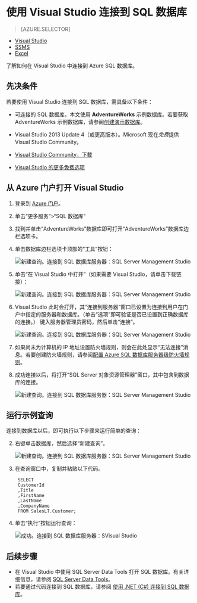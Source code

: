 <properties
	pageTitle="使用 C# 查询连接到 SQL 数据库 | Azure"
	description="用 C# 编写用于查询和连接到 SQL 数据库的程序。有关 IP 地址、连接字符串、安全登录和免费 Visual Studio 的信息。"
	services="sql-database"
	keywords="c# 数据库查询, c# 查询, 连接到数据库, SQL C#"
	documentationCenter=""
	authors="stevestein"
	manager="jhubbard"
	editor=""/>  


<tags
	ms.service="sql-database"
	ms.workload="data-management"
	ms.tgt_pltfrm="na"
	ms.devlang="dotnet"
	ms.topic="get-started-article"
	ms.date="08/17/2016"
	ms.author="stevestein"/>  




# 使用 Visual Studio 连接到 SQL 数据库

> [AZURE.SELECTOR]
- [Visual Studio](/documentation/articles/sql-database-connect-query/)
- [SSMS](/documentation/articles/sql-database-connect-query-ssms/)
- [Excel](/documentation/articles/sql-database-connect-excel/)

了解如何在 Visual Studio 中连接到 Azure SQL 数据库。

## 先决条件


若要使用 Visual Studio 连接到 SQL 数据库，需具备以下条件：


- 可连接的 SQL 数据库。本文使用 **AdventureWorks** 示例数据库。若要获取 AdventureWorks 示例数据库，请参阅[创建演示数据库](/documentation/articles/sql-database-get-started/)。


- Visual Studio 2013 Update 4（或更高版本）。Microsoft 现在*免费*提供 Visual Studio Community。
 - [Visual Studio Community，下载](http://www.visualstudio.com/products/visual-studio-community-vs)
 - [Visual Studio 的更多免费选项](http://www.visualstudio.com/products/free-developer-offers-vs.aspx)




## 从 Azure 门户打开 Visual Studio


1. 登录到 [Azure 门户](https://portal.azure.cn/)。

2. 单击“更多服务”>“SQL 数据库”
3. 找到并单击“AdventureWorks”数据库即可打开“AdventureWorks”数据库边栏选项卡。

6. 单击数据库边栏选项卡顶部的“工具”按钮：

	![新建查询。连接到 SQL 数据库服务器：SQL Server Management Studio](./media/sql-database-connect-query/tools.png)  


7. 单击“在 Visual Studio 中打开”（如果需要 Visual Studio，请单击下载链接）：

	![新建查询。连接到 SQL 数据库服务器：SQL Server Management Studio](./media/sql-database-connect-query/open-in-vs.png)  



8. Visual Studio 此时会打开，其“连接到服务器”窗口已设置为连接到用户在门户中指定的服务器和数据库。（单击“选项”即可验证是否已设置到正确数据库的连接。） 键入服务器管理员密码，然后单击“连接”。


	![新建查询。连接到 SQL 数据库服务器：SQL Server Management Studio](./media/sql-database-connect-query/connect.png)  



8. 如果尚未为计算机的 IP 地址设置防火墙规则，则会在此处显示“无法连接”消息。若要创建防火墙规则，请参阅[配置 Azure SQL 数据库服务器级防火墙规则](/documentation/articles/sql-database-configure-firewall-settings/)。


9. 成功连接以后，将打开“SQL Server 对象资源管理器”窗口，其中包含到数据库的连接。

	![新建查询。连接到 SQL 数据库服务器：SQL Server Management Studio](./media/sql-database-connect-query/sql-server-object-explorer.png)  



## 运行示例查询

连接到数据库以后，即可执行以下步骤来运行简单的查询：

2. 右键单击数据库，然后选择“新建查询”。

	![新建查询。连接到 SQL 数据库服务器：SQL Server Management Studio](./media/sql-database-connect-query/new-query.png)  


3. 在查询窗口中，复制并粘贴以下代码。

		SELECT
		CustomerId
		,Title
		,FirstName
		,LastName
		,CompanyName
		FROM SalesLT.Customer;

4. 单击“执行”按钮运行查询：

	![成功。连接到 SQL 数据库服务器：SVisual Studio](./media/sql-database-connect-query/run-query.png)  


## 后续步骤

- 在 Visual Studio 中使用 SQL Server Data Tools 打开 SQL 数据库。有关详细信息，请参阅 [SQL Server Data Tools](https://msdn.microsoft.com/zh-cn/library/hh272686.aspx)。
- 若要通过代码连接到 SQL 数据库，请参阅 [使用 .NET (C#) 连接到 SQL 数据库](/documentation/articles/sql-database-develop-dotnet-simple/)。

<!---HONumber=Mooncake_Quality_Review_1118_2016-->